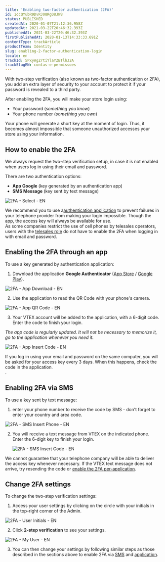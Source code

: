 ```yaml
---
title: 'Enabling two-factor authentication (2FA)'
id: 1ccQYubR9DvRJ08RgO8JW8
status: PUBLISHED
createdAt: 2020-01-07T21:12:36.958Z
updatedAt: 2021-03-22T20:46:32.393Z
publishedAt: 2021-03-22T20:46:32.393Z
firstPublishedAt: 2020-01-13T14:33:33.691Z
contentType: trackArticle
productTeam: Identity
slug: enabling-2-factor-authentication-login
locale: en
trackId: 5PxyAgZrtiYlaYZBTlhJ2A
trackSlugEN: contas-e-permissoes
---
```


With two-step verification (also known as two-factor authentication or 2FA), you add an extra layer of security to your account to protect it if your password is revealed to a third party.

After enabling the 2FA, you will make your store login using:

- Your password (*something you know*)
- Your phone number (*something you own*)

Your phone will generate a short key at the moment of login. Thus, it becomes almost impossible that someone unauthorized accesses your store using your information.

## How to enable the 2FA

We always request the two-step verification setup, in case it is not enabled when users log in using their email and password.

There are two authentication options:

- __App Google__ (key generated by an authentication app)
- __SMS Message__ (key sent by text message)

![2FA - Select - EN](https://images.ctfassets.net/alneenqid6w5/3WRZKKU8LuW00UkeoUoIEY/c95adad1f804b36a31e7388198a4740e/2FA_-_Select_-_EN.png)

<div class="alert alert-warning">
  We recommend you to use a<a href="#enabling-2fa-por-aplicativo">authentication application</a> to prevent failures in your telephone provider from making your login impossible. Though the app, the access key will always be available for use.
</div>

<div class="alert alert-info">
As some companies restrict the use of cell phones by telesales operators, users with the <a href="https://help.vtex.com/pt/tutorial/perfis-de-acesso--7HKK5Uau2H6wxE1rH5oRbc#call-center-operator" target="_blank"> telesales role</a> do not have to enable the 2FA when logging in with email and password.
</div>

## Enabling the 2FA through an app

To use a key generated by authentication application:

1. Download the application **Google Authenticator** ([App Store](https://itunes.apple.com/br/app/google-authenticator/id388497605?mt=8) / [Google Play](https://play.google.com/store/apps/details?id=com.google.android.apps.authenticator2&hl=pt_BR)).

  ![2FA - App Download - EN](https://images.ctfassets.net/alneenqid6w5/icTTRRH1WH7FiiH0gLnxb/25e3209b0c0bb098f828284e3c7cffb0/2FA_-_App_Download_-_EN.png)

2. Use the application to read the QR Code with your phone's camera.

  ![2FA - App QR Code - EN](https://images.ctfassets.net/alneenqid6w5/1Nyt9wLnfYG5z75tUhinQ6/69de792a6a67c42dca1f35570dbaa562/2FA_-_App_QR_Code_-_EN.png)

3. Your VTEX account will be added to the application, with a 6-digit code. Enter the code to finish your login.

  *The app code is regularly updated. It will not be necessary to memorize it, go to the application whenever you need it.*

  ![2FA - App Insert Code - EN](https://images.ctfassets.net/alneenqid6w5/NUKFyLNA9fWsBewD445Uy/693541b703dea58a6abf8365b766f0d8/2FA_-_App_Insert_Code_-_EN.png)

<div class="alert alert-info">
If you log in using your email and password on the same computer, you will be asked for your access key every 3 days. When this happens, check the code in the application.
</div>.

## Enabling 2FA via SMS

To use a key sent by text message:

1. enter your phone number to receive the code by SMS - don't forget to enter your country and area code.

  ![2FA - SMS Insert Phone - EN](https://images.ctfassets.net/alneenqid6w5/116sok6Zd8sq69UPSSzs1w/62abcd5ec500ed253b31d999eb4cb398/2FA_-_SMS_Insert_Phone_-_EN.png)

2. You will receive a text message from VTEX on the indicated phone. Enter the 6-digit key to finish your login.

   ![2FA - SMS Insert Code - EN](https://images.ctfassets.net/alneenqid6w5/6KbuUvMFupmJEMN6kTOZ4E/80a9fe80575ca4f4a50abb040ddaea06/2FA_-_SMS_Insert_Code_-_EN.png)

 <div class="alert alert-warning">
We cannot guarantee that your telephone company will be able to deliver the access key whenever necessary. If the VTEX text message does not arrive, try resending the code or <a href="#enabling-2fa-through-an-app" >enable the 2FA per-application</a>.
</div>

## Change 2FA settings

To change the two-step verification settings:

1. Access your user settings by clicking on the circle with your initials in the top-right corner of the Admin.

  ![2FA - User Initials - EN](https://images.ctfassets.net/alneenqid6w5/3ktWD1KvDLV499l40SxUc2/08247b82c616d2bb40f2707838327857/2FA_-_User_Initials_-_EN.png)

2. Click **2-step verification** to see your settings.

  ![2FA - My User - EN](https://images.ctfassets.net/alneenqid6w5/O4jBeKN2RTMS0bKOWVJVK/223cd4da346f380558a103dfeb2f8c73/2FA_-_My_User_-_EN.png)

3. You can then change your settings by following similar steps as those described in the sections above to enable 2FA via [SMS](#enabling-2fa-via-sms) and [application](#enable-o-2fa-by-application). 
